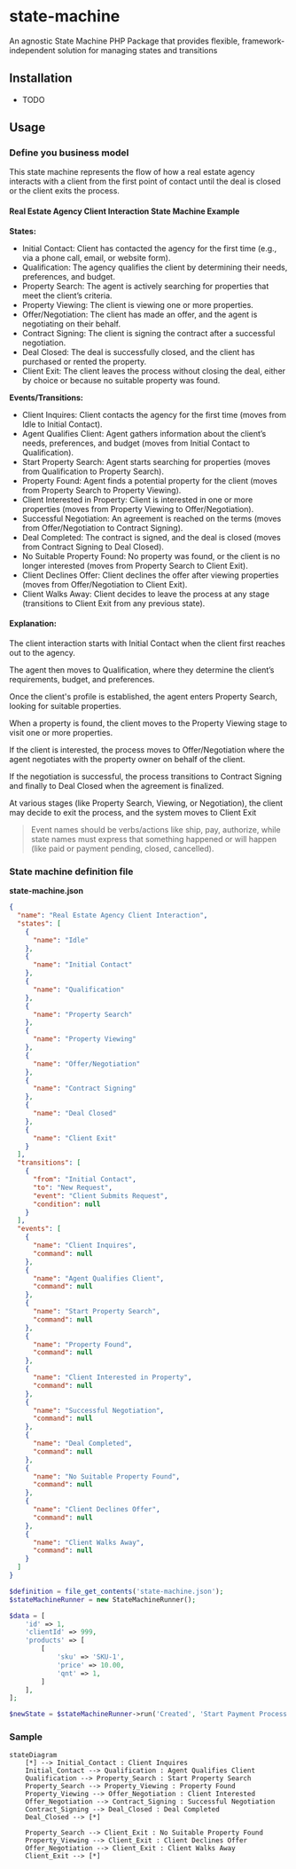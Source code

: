 # state-machine
An agnostic State Machine PHP Package that provides flexible, framework-independent solution for managing states and transitions

## Installation

- TODO

## Usage

### Define you business model

This state machine represents the flow of how a real estate agency interacts with a client from the first point of contact until the deal is closed or the client exits the process.

#### Real Estate Agency Client Interaction State Machine Example

**States:**

- Initial Contact: Client has contacted the agency for the first time (e.g., via a phone call, email, or website form).
- Qualification: The agency qualifies the client by determining their needs, preferences, and budget.
- Property Search: The agent is actively searching for properties that meet the client’s criteria.
- Property Viewing: The client is viewing one or more properties.
- Offer/Negotiation: The client has made an offer, and the agent is negotiating on their behalf.
- Contract Signing: The client is signing the contract after a successful negotiation.
- Deal Closed: The deal is successfully closed, and the client has purchased or rented the property.
- Client Exit: The client leaves the process without closing the deal, either by choice or because no suitable property was found.

**Events/Transitions:**

- Client Inquires: Client contacts the agency for the first time (moves from Idle to Initial Contact).
- Agent Qualifies Client: Agent gathers information about the client’s needs, preferences, and budget (moves from Initial Contact to Qualification).
- Start Property Search: Agent starts searching for properties (moves from Qualification to Property Search).
- Property Found: Agent finds a potential property for the client (moves from Property Search to Property Viewing).
- Client Interested in Property: Client is interested in one or more properties (moves from Property Viewing to Offer/Negotiation).
- Successful Negotiation: An agreement is reached on the terms (moves from Offer/Negotiation to Contract Signing).
- Deal Completed: The contract is signed, and the deal is closed (moves from Contract Signing to Deal Closed).
- No Suitable Property Found: No property was found, or the client is no longer interested (moves from Property Search to Client Exit).
- Client Declines Offer: Client declines the offer after viewing properties (moves from Offer/Negotiation to Client Exit).
- Client Walks Away: Client decides to leave the process at any stage (transitions to Client Exit from any previous state).

#### Explanation:

The client interaction starts with Initial Contact when the client first reaches out to the agency.

The agent then moves to Qualification, where they determine the client’s requirements, budget, and preferences.

Once the client's profile is established, the agent enters Property Search, looking for suitable properties.

When a property is found, the client moves to the Property Viewing stage to visit one or more properties.

If the client is interested, the process moves to Offer/Negotiation where the agent negotiates with the property owner on behalf of the client.

If the negotiation is successful, the process transitions to Contract Signing and finally to Deal Closed when the agreement is finalized.

At various stages (like Property Search, Viewing, or Negotiation), the client may decide to exit the process, and the system moves to Client Exit

> Event names should be verbs/actions like ship, pay, authorize, while state names must express that something happened or will happen (like paid or payment pending, closed, cancelled).

### State machine definition file

**state-machine.json**
```json
{
  "name": "Real Estate Agency Client Interaction",
  "states": [
    {
      "name": "Idle"
    },
    {
      "name": "Initial Contact"
    },
    {
      "name": "Qualification"
    },
    {
      "name": "Property Search"
    },
    {
      "name": "Property Viewing"
    },
    {
      "name": "Offer/Negotiation"
    },
    {
      "name": "Contract Signing"
    },
    {
      "name": "Deal Closed"
    },
    {
      "name": "Client Exit"
    }
  ],
  "transitions": [
    {
      "from": "Initial Contact",
      "to": "New Request",
      "event": "Client Submits Request",
      "condition": null
    }
  ],
  "events": [
    {
      "name": "Client Inquires",
      "command": null
    },
    {
      "name": "Agent Qualifies Client",
      "command": null
    },
    {
      "name": "Start Property Search",
      "command": null
    },
    {
      "name": "Property Found",
      "command": null
    },
    {
      "name": "Client Interested in Property",
      "command": null
    },
    {
      "name": "Successful Negotiation",
      "command": null
    },
    {
      "name": "Deal Completed",
      "command": null
    },
    {
      "name": "No Suitable Property Found",
      "command": null
    },
    {
      "name": "Client Declines Offer",
      "command": null
    },
    {
      "name": "Client Walks Away",
      "command": null
    }
  ]
}

```

```php
$definition = file_get_contents('state-machine.json');
$stateMachineRunner = new StateMachineRunner();

$data = [
    'id' => 1,
    'clientId' => 999,
    'products' => [
        [
            'sku' => 'SKU-1',
            'price' => 10.00,
            'qnt' => 1,
        ]
    ],
];

$newState = $stateMachineRunner->run('Created', 'Start Payment Process', $data);

```


### Sample

```mermaid
stateDiagram
    [*] --> Initial_Contact : Client Inquires
    Initial_Contact --> Qualification : Agent Qualifies Client
    Qualification --> Property_Search : Start Property Search
    Property_Search --> Property_Viewing : Property Found
    Property_Viewing --> Offer_Negotiation : Client Interested
    Offer_Negotiation --> Contract_Signing : Successful Negotiation
    Contract_Signing --> Deal_Closed : Deal Completed
    Deal_Closed --> [*]
    
    Property_Search --> Client_Exit : No Suitable Property Found
    Property_Viewing --> Client_Exit : Client Declines Offer
    Offer_Negotiation --> Client_Exit : Client Walks Away
    Client_Exit --> [*]
```

